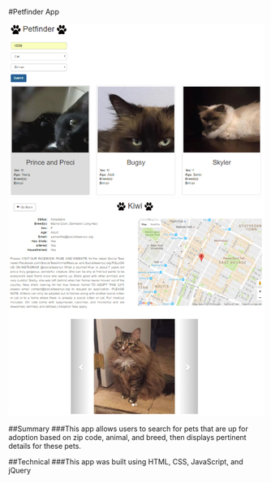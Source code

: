 #Petfinder App

![Alt](/images/petMainPage.png "Main Page")
![Alt](/images/petDetailPage.png "Detail Page")

##Summary
###This app allows users to search for pets that are up for adoption based on zip code, animal, and breed, then displays pertinent details for these pets.

##Technical
###This app was built using HTML, CSS, JavaScript, and jQuery